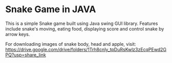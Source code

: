 <h1>Snake Game in JAVA</h1>
This is a simple Snake game built using Java swing GUI library. Features include snake's moving, eating food, displaying score and control snake by arrow keys.

<br>

For downloading images of snake body, head and apple, visit:
https://drive.google.com/drive/folders/1Trh8cnIy_tpDuRsKwlz3zEcqPEwd2GPQ?usp=share_link
